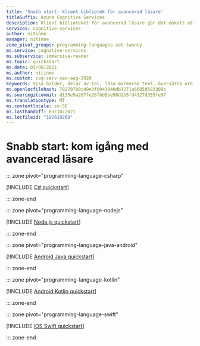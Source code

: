 ```yaml
---
title: 'Snabb start: klient bibliotek för avancerad läsare'
titleSuffix: Azure Cognitive Services
description: Klient biblioteket för avancerad läsare gör det enkelt att integrera tjänsten för avancerad läsning i dina webb program för att förbättra Läs förståelse. I den här snabb starten får du lära dig hur du använder avancerad läsare för text markering, identifierar delar av tal, läser in markerad text, översättning med mera.
services: cognitive-services
author: nitinme
manager: nitinme
zone_pivot_groups: programming-languages-set-twenty
ms.service: cognitive-services
ms.subservice: immersive-reader
ms.topic: quickstart
ms.date: 03/08/2021
ms.author: nitinme
ms.custom: cog-serv-seo-aug-2020
keywords: Visa bilder, delar av tal, läsa markerad text, översätta ord, läsa förståelse
ms.openlocfilehash: 78270700c49e3f0943940db3271a6605d583308c
ms.sourcegitcommit: d135e9a267fe26fbb5be98d2b5fd4327d355fe97
ms.translationtype: MT
ms.contentlocale: sv-SE
ms.lasthandoff: 03/10/2021
ms.locfileid: "102619269"
---
```

# <a name="quickstart-get-started-with-immersive-reader"></a>Snabb start: kom igång med avancerad läsare

::: zone pivot="programming-language-csharp"

[!INCLUDE [C# quickstart](../includes/quickstarts/immersive-reader-client-library-csharp.md)]

::: zone-end

::: zone pivot="programming-language-nodejs"

[!INCLUDE [Node.js quickstart](../includes/quickstarts/immersive-reader-client-library-nodejs.md)]

::: zone-end

::: zone pivot="programming-language-java-android"

[!INCLUDE [Android Java quickstart](../includes/quickstarts/immersive-reader-client-library-java-android.md)]

::: zone-end

::: zone pivot="programming-language-kotlin"

[!INCLUDE [Android Kotlin quickstart](../includes/quickstarts/immersive-reader-client-library-kotlin.md)]

::: zone-end

::: zone pivot="programming-language-swift"

[!INCLUDE [iOS Swift quickstart](../includes/quickstarts/immersive-reader-client-library-swift.md)]

::: zone-end
